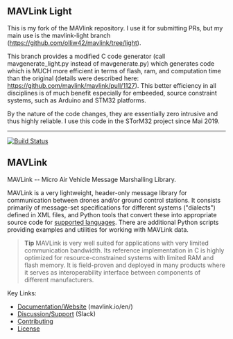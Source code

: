 ## MAVLink Light ##

This is my fork of the MAVlink repository. I use it for submitting PRs, but my main use is the mavlink-light branch (https://github.com/olliw42/mavlink/tree/light).

This branch provides a modified C code generator (call mavgenerate_light.py instead of mavgenerate.py) which generates code which is MUCH more efficient in terms of flash, ram, and computation time than the original (details were described here: https://github.com/mavlink/mavlink/pull/1127). This better efficiency in all disciplines is of much benefit especially for embeeded, source constraint systems, such as Arduino and STM32 platforms. 

By the nature of the code changes, they are essentially zero intrusive and thus highly reliable. I use this code in the STorM32 project since Mai 2019.

---

[![Build Status](https://travis-ci.org/mavlink/mavlink.svg?branch=master)](https://travis-ci.org/mavlink/mavlink)

## MAVLink ##

MAVLink -- Micro Air Vehicle Message Marshalling Library.

MAVLink is a very lightweight, header-only message library for communication between drones and/or ground control stations. It consists primarily of message-set specifications for different systems ("dialects") defined in XML files, and Python tools that convert these into appropriate source code for [supported languages](https://mavlink.io/en/#supported_languages). There are additional Python scripts providing examples and utilities for working with MAVLink data.

> **Tip** MAVLink is very well suited for applications with very limited communication bandwidth. Its reference implementation in C is highly optimized for resource-constrained systems with limited RAM and flash memory. It is field-proven and deployed in many products where it serves as interoperability interface between components of different manufacturers.

Key Links:
* [Documentation/Website](https://mavlink.io/en/) (mavlink.io/en/)
* [Discussion/Support](https://mavlink.io/en/#support) (Slack)
* [Contributing](https://mavlink.io/en/contributing/contributing.html)
* [License](https://mavlink.io/en/#license)
